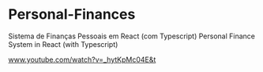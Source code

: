 # Personal-Finances
Sistema de Finanças Pessoais em React (com Typescript)
Personal Finance System in React (with Typescript)

www.youtube.com/watch?v=_hytKpMc04E&t
